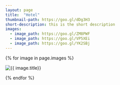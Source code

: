 ```yaml
---
layout: page
title:  "Hotel"
thumbnail-path: https://goo.gl/dDg3H3
short-description: this is the short description
images:
  - image_path: https://goo.gl/ZM8PWF
  - image_path: https://goo.gl/VP5XEi
  - image_path: https://goo.gl/YK2SBj
---
```

<!--<div >
 {% for image in page.images %}
    <img src="{{ image.image_path }}" alt="{{ image.title}}"/>
    <p>
  {% endfor %}
</div>-->

{% for image in page.images %}
  <div class="collection">
	<img src="{{ image.image_path }}" alt="{{ image.title}}"/>
	<p></p>
  </div>
{% endfor %}
